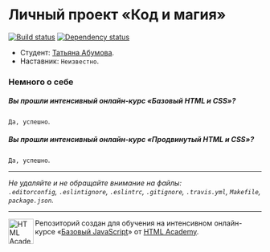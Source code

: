 ﻿# Личный проект «Код и магия»

[![Build status][travis-image]][travis-url]
[![Dependency status][dependency-image]][dependency-url]

* Студент: [Татьяна Абумова](https://htmlacademy.ru/profile/id66875).
* Наставник: `Неизвестно`.

### Немного о себе

##### Вы прошли интенсивный онлайн-курс «Базовый HTML и CSS»?
`Да, успешно`.

##### Вы прошли интенсивный онлайн-курс «Продвинутый HTML и CSS»?
`Да, успешно`.

---

_Не удаляйте и не обращайте внимание на файлы:_<br>
_`.editorconfig`, `.eslintignore`, `.eslintrc`, `.gitignore`, `.travis.yml`, `Makefile`, `package.json`._

---

<a href="https://htmlacademy.ru/js_intensive"><img align="left" width="50" height="50" title="HTML Academy" src="https://up.htmlacademy.ru/static/img/intensive/javascript/logo-for-github.svg"></a>

Репозиторий создан для обучения на интенсивном онлайн-курсе «[Базовый JavaScript](https://htmlacademy.ru/js_intensive)» от [HTML Academy](https://htmlacademy.ru).

[travis-image]: https://travis-ci.org/js-htmlacademy/66875-code-and-magick.svg?branch=master
[travis-url]: https://travis-ci.org/js-htmlacademy/66875-code-and-magick
[dependency-image]: https://david-dm.org/js-htmlacademy/66875-code-and-magick.svg?style=flat-square
[dependency-url]: https://david-dm.org/js-htmlacademy/66875-code-and-magick
